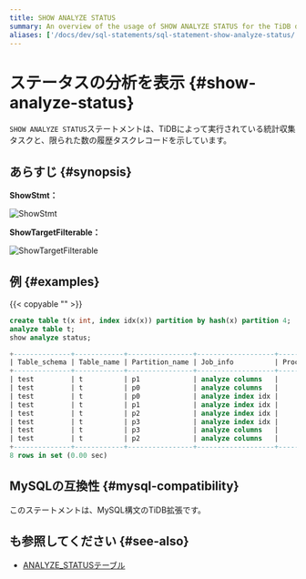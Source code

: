 ```yaml
---
title: SHOW ANALYZE STATUS
summary: An overview of the usage of SHOW ANALYZE STATUS for the TiDB database.
aliases: ['/docs/dev/sql-statements/sql-statement-show-analyze-status/']
---
```


# ステータスの分析を表示 {#show-analyze-status}

`SHOW ANALYZE STATUS`ステートメントは、TiDBによって実行されている統計収集タスクと、限られた数の履歴タスクレコードを示しています。

## あらすじ {#synopsis}

<strong>ShowStmt：</strong>

![ShowStmt](/media/sqlgram/ShowStmt.png)

<strong>ShowTargetFilterable：</strong>

![ShowTargetFilterable](/media/sqlgram/ShowTargetFilterable.png)

## 例 {#examples}

{{< copyable "" >}}

```sql
create table t(x int, index idx(x)) partition by hash(x) partition 4;
analyze table t;
show analyze status;
```

```sql
+--------------+------------+----------------+-------------------+----------------+---------------------+----------+
| Table_schema | Table_name | Partition_name | Job_info          | Processed_rows | Start_time          | State    |
+--------------+------------+----------------+-------------------+----------------+---------------------+----------+
| test         | t          | p1             | analyze columns   |              0 | 2020-05-25 17:23:55 | finished |
| test         | t          | p0             | analyze columns   |              0 | 2020-05-25 17:23:55 | finished |
| test         | t          | p0             | analyze index idx |              0 | 2020-05-25 17:23:55 | finished |
| test         | t          | p1             | analyze index idx |              0 | 2020-05-25 17:23:55 | finished |
| test         | t          | p2             | analyze index idx |              0 | 2020-05-25 17:23:55 | finished |
| test         | t          | p3             | analyze index idx |              0 | 2020-05-25 17:23:55 | finished |
| test         | t          | p3             | analyze columns   |              0 | 2020-05-25 17:23:55 | finished |
| test         | t          | p2             | analyze columns   |              0 | 2020-05-25 17:23:55 | finished |
+--------------+------------+----------------+-------------------+----------------+---------------------+----------+
8 rows in set (0.00 sec)
```

## MySQLの互換性 {#mysql-compatibility}

このステートメントは、MySQL構文のTiDB拡張です。

## も参照してください {#see-also}

-   [ANALYZE_STATUSテーブル](/information-schema/information-schema-analyze-status.md)
